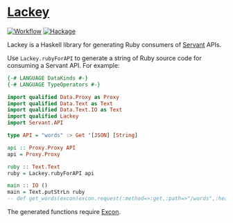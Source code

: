 # [Lackey][]

[![Workflow](https://github.com/tfausak/lackey/actions/workflows/ci.yml/badge.svg)](https://github.com/tfausak/lackey/actions/workflows/ci.yml)
[![Hackage](https://badgen.net/hackage/v/lackey)](https://hackage.haskell.org/package/lackey)

Lackey is a Haskell library for generating Ruby consumers of [Servant][] APIs.

Use `Lackey.rubyForAPI` to generate a string of Ruby source code for consuming
a Servant API. For example:

``` hs
{-# LANGUAGE DataKinds #-}
{-# LANGUAGE TypeOperators #-}

import qualified Data.Proxy as Proxy
import qualified Data.Text as Text
import qualified Data.Text.IO as Text
import qualified Lackey
import Servant.API

type API = "words" :> Get '[JSON] [String]

api :: Proxy.Proxy API
api = Proxy.Proxy

ruby :: Text.Text
ruby = Lackey.rubyForAPI api

main :: IO ()
main = Text.putStrLn ruby
-- def get_words(excon)excon.request(:method=>:get,:path=>"/words",:headers=>{},:body=>nil)end
```

The generated functions require [Excon][].

[Lackey]: https://github.com/tfausak/lackey
[Servant]: https://haskell-servant.readthedocs.org/en/stable/
[Excon]: https://rubygems.org/gems/excon
